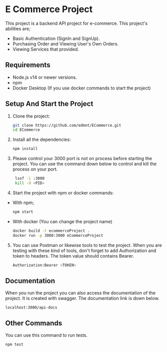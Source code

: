 # E Commerce Project

This project is a backend API project for e-commerce.
This project's abilities are;
  - Basic Authentication (SignIn and SignUp).
  - Purchasing Order and Viewing User's Own Orders.
  - Viewing Services that provided. 

## Requirements

- Node.js v14 or newer versions.
- npm
- Docker Desktop (If you use docker commands to start the project)

## Setup And Start the Project

1. Clone the project:

    ```bash
    git clone https://github.com/edmnt/ECommerce.git
    cd ECommerce
    ```

2. Install all the dependencies:

    ```bash
    npm install
    ```
3. Please control your 3000 port is not on process before starting the project. You can use the command down below to control and kill the process on your port.
   ```bash
    lsof -i :3000
    kill -9 <PID>
    ```

4. Start the project with npm or docker commands:
  - With npm;
    ```bash
    npm start
    ```
  - With docker (You can change the project name)
    ```bash
    docker build -t ecommerceProject .
    docker run -p 3000:3000 eCommerceProject
     ```

5. You can use Postman or likewise tools to test the project. When you are testing with these kind of tools, don't forget to add Authorization and token to headers. The token value should contains Bearer.
    ```bash
    Authorization:Bearer <TOKEN>
    ```  

## Documentation

When you run the project you can also access the documentation of the project. It is created with swagger.
The documentation link is down below.

`localhost:3000/api-docs`

## Other Commands

You can use this command to run tests.


  ```bash
  npm test
  ```